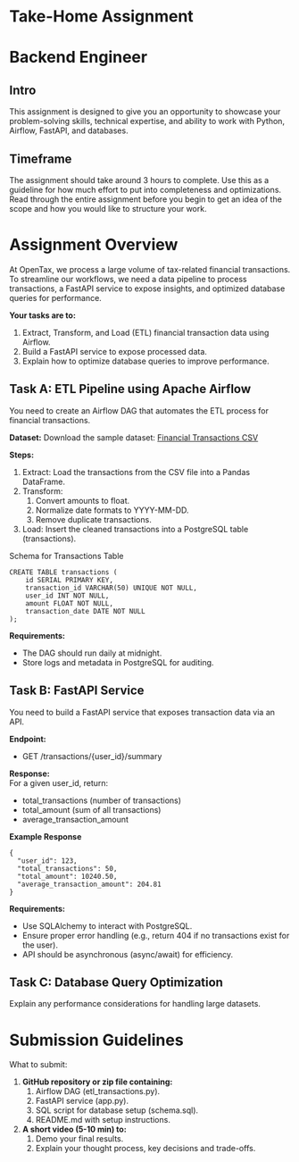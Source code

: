 # **Take-Home Assignment**

# Backend Engineer

## Intro

This assignment is designed to give you an opportunity to showcase your problem-solving skills, technical expertise, and ability to work with Python, Airflow, FastAPI, and databases.

## Timeframe

The assignment should take around 3 hours to complete. Use this as a guideline for how much effort to put into completeness and optimizations. Read through the entire assignment before you begin to get an idea of the scope and how you would like to structure your work.

# Assignment Overview

At OpenTax, we process a large volume of tax-related financial transactions. To streamline our workflows, we need a data pipeline to process transactions, a FastAPI service to expose insights, and optimized database queries for performance.

**Your tasks are to:**

1. Extract, Transform, and Load (ETL) financial transaction data using Airflow.  
2. Build a FastAPI service to expose processed data.  
3. Explain how to optimize database queries to improve performance.

## Task A: ETL Pipeline using Apache Airflow

You need to create an Airflow DAG that automates the ETL process for financial transactions.

**Dataset:** Download the sample dataset: [Financial Transactions CSV](https://drive.google.com/file/d/1jORbN_ETnT92S_tIrYqYBLJ37aEyrShV/view?usp=sharing)

**Steps:**

1. Extract: Load the transactions from the CSV file into a Pandas DataFrame.  
2. Transform:  
   1. Convert amounts to float.  
   2. Normalize date formats to YYYY-MM-DD.  
   3. Remove duplicate transactions.  
3. Load: Insert the cleaned transactions into a PostgreSQL table (transactions).

Schema for Transactions Table

```
CREATE TABLE transactions (
    id SERIAL PRIMARY KEY,
    transaction_id VARCHAR(50) UNIQUE NOT NULL,
    user_id INT NOT NULL,
    amount FLOAT NOT NULL,
    transaction_date DATE NOT NULL
);
```

**Requirements:**

* The DAG should run daily at midnight.  
* Store logs and metadata in PostgreSQL for auditing.

## Task B: FastAPI Service

You need to build a FastAPI service that exposes transaction data via an API.

**Endpoint:**

* GET /transactions/{user\_id}/summary

**Response:**  
For a given user\_id, return:

* total\_transactions (number of transactions)  
* total\_amount (sum of all transactions)  
* average\_transaction\_amount

**Example Response**

```
{
  "user_id": 123,
  "total_transactions": 50,
  "total_amount": 10240.50,
  "average_transaction_amount": 204.81
}
```

**Requirements:**

* Use SQLAlchemy to interact with PostgreSQL.  
* Ensure proper error handling (e.g., return 404 if no transactions exist for the user).  
* API should be asynchronous (async/await) for efficiency.

## Task C: Database Query Optimization

Explain any performance considerations for handling large datasets.

# Submission Guidelines

What to submit:

1. **GitHub repository or zip file containing:**  
   1. Airflow DAG (etl\_transactions.py).  
   2. FastAPI service (app.py).  
   3. SQL script for database setup (schema.sql).  
   4. README.md with setup instructions.  
2. **A short video (5-10 min) to:**  
   1. Demo your final results.  
   2. Explain your thought process, key decisions and trade-offs.

